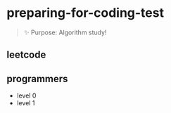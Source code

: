 # preparing-for-coding-test
> ✨ Purpose: Algorithm study!

## leetcode 

## programmers 
+ level 0
+ level 1
